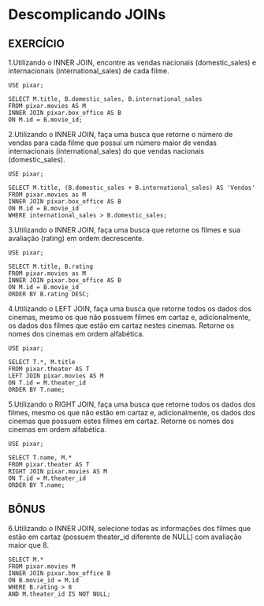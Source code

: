 # Descomplicando JOINs

## EXERCÍCIO

1.Utilizando o INNER JOIN, encontre as vendas nacionais (domestic_sales) e internacionais (international_sales) de cada filme.

    USE pixar;

    SELECT M.title, B.domestic_sales, B.international_sales
    FROM pixar.movies AS M
    INNER JOIN pixar.box_office AS B
    ON M.id = B.movie_id;

2.Utilizando o INNER JOIN, faça uma busca que retorne o número de vendas para cada filme que possui um número maior de vendas internacionais (international_sales) do que vendas nacionais (domestic_sales).

    USE pixar;

    SELECT M.title, (B.domestic_sales + B.international_sales) AS 'Vendas'
    FROM pixar.movies as M
    INNER JOIN pixar.box_office AS B
    ON M.id = B.movie_id
    WHERE international_sales > B.domestic_sales;

3.Utilizando o INNER JOIN, faça uma busca que retorne os filmes e sua avaliação (rating) em ordem decrescente.

    USE pixar;

    SELECT M.title, B.rating
    FROM pixar.movies as M
    INNER JOIN pixar.box_office AS B
    ON M.id = B.movie_id
    ORDER BY B.rating DESC;

4.Utilizando o LEFT JOIN, faça uma busca que retorne todos os dados dos cinemas, mesmo os que não possuem filmes em cartaz e, adicionalmente, os dados dos filmes que estão em cartaz nestes cinemas. Retorne os nomes dos cinemas em ordem alfabética.

    USE pixar;

    SELECT T.*, M.title
    FROM pixar.theater AS T
    LEFT JOIN pixar.movies AS M
    ON T.id = M.theater_id
    ORDER BY T.name;

5.Utilizando o RIGHT JOIN, faça uma busca que retorne todos os dados dos filmes, mesmo os que não estão em cartaz e, adicionalmente, os dados dos cinemas que possuem estes filmes em cartaz. Retorne os nomes dos cinemas em ordem alfabética.

    USE pixar;

    SELECT T.name, M.*
    FROM pixar.theater AS T
    RIGHT JOIN pixar.movies AS M
    ON T.id = M.theater_id
    ORDER BY T.name;

## BÔNUS

6.Utilizando o INNER JOIN, selecione todas as informações dos filmes que estão em cartaz (possuem theater_id diferente de NULL) com avaliação maior que 8.

    SELECT M.*
    FROM pixar.movies M
    INNER JOIN pixar.box_office B
    ON B.movie_id = M.id
    WHERE B.rating > 8
    AND M.theater_id IS NOT NULL;